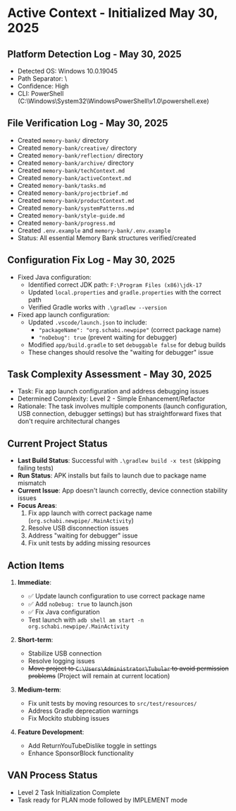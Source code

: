 # Active Context - Initialized May 30, 2025

## Platform Detection Log - May 30, 2025
- Detected OS: Windows 10.0.19045
- Path Separator: \
- Confidence: High
- CLI: PowerShell (C:\Windows\System32\WindowsPowerShell\v1.0\powershell.exe)

## File Verification Log - May 30, 2025
- Created `memory-bank/` directory
- Created `memory-bank/creative/` directory
- Created `memory-bank/reflection/` directory
- Created `memory-bank/archive/` directory
- Created `memory-bank/techContext.md`
- Created `memory-bank/activeContext.md`
- Created `memory-bank/tasks.md`
- Created `memory-bank/projectbrief.md`
- Created `memory-bank/productContext.md`
- Created `memory-bank/systemPatterns.md`
- Created `memory-bank/style-guide.md`
- Created `memory-bank/progress.md`
- Created `.env.example` and `memory-bank/.env.example`
- Status: All essential Memory Bank structures verified/created

## Configuration Fix Log - May 30, 2025
- Fixed Java configuration:
  - Identified correct JDK path: `F:\Program Files (x86)\jdk-17`
  - Updated `local.properties` and `gradle.properties` with the correct path
  - Verified Gradle works with `.\gradlew --version`
- Fixed app launch configuration:
  - Updated `.vscode/launch.json` to include:
    - `"packageName": "org.schabi.newpipe"` (correct package name)
    - `"noDebug": true` (prevent waiting for debugger)
  - Modified `app/build.gradle` to set `debuggable false` for debug builds
  - These changes should resolve the "waiting for debugger" issue

## Task Complexity Assessment - May 30, 2025
- Task: Fix app launch configuration and address debugging issues
- Determined Complexity: Level 2 - Simple Enhancement/Refactor
- Rationale: The task involves multiple components (launch configuration, USB connection, debugger settings) but has straightforward fixes that don't require architectural changes

## Current Project Status
- **Last Build Status**: Successful with `.\gradlew build -x test` (skipping failing tests)
- **Run Status**: APK installs but fails to launch due to package name mismatch
- **Current Issue**: App doesn't launch correctly, device connection stability issues
- **Focus Areas**: 
  1. Fix app launch with correct package name (`org.schabi.newpipe/.MainActivity`)
  2. Resolve USB disconnection issues
  3. Address "waiting for debugger" issue
  4. Fix unit tests by adding missing resources
  
## Action Items
1. **Immediate**: 
   - ✅ Update launch configuration to use correct package name
   - ✅ Add `noDebug: true` to launch.json
   - ✅ Fix Java configuration
   - Test launch with `adb shell am start -n org.schabi.newpipe/.MainActivity`

2. **Short-term**:
   - Stabilize USB connection
   - Resolve logging issues
   - ~~Move project to `C:\Users\Administrator\Tubular` to avoid permission problems~~ (Project will remain at current location)

3. **Medium-term**:
   - Fix unit tests by moving resources to `src/test/resources/`
   - Address Gradle deprecation warnings
   - Fix Mockito stubbing issues

4. **Feature Development**:
   - Add ReturnYouTubeDislike toggle in settings
   - Enhance SponsorBlock functionality

## VAN Process Status
- Level 2 Task Initialization Complete
- Task ready for PLAN mode followed by IMPLEMENT mode 